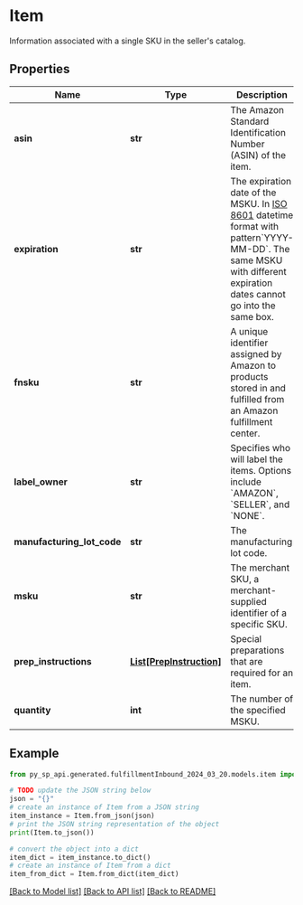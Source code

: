 # Item

Information associated with a single SKU in the seller's catalog.

## Properties

Name | Type | Description | Notes
------------ | ------------- | ------------- | -------------
**asin** | **str** | The Amazon Standard Identification Number (ASIN) of the item. | 
**expiration** | **str** | The expiration date of the MSKU. In [ISO 8601](https://developer-docs.amazon.com/sp-api/docs/iso-8601) datetime format with pattern&#x60;YYYY-MM-DD&#x60;. The same MSKU with different expiration dates cannot go into the same box. | [optional] 
**fnsku** | **str** | A unique identifier assigned by Amazon to products stored in and fulfilled from an Amazon fulfillment center. | 
**label_owner** | **str** | Specifies who will label the items. Options include &#x60;AMAZON&#x60;, &#x60;SELLER&#x60;, and &#x60;NONE&#x60;. | 
**manufacturing_lot_code** | **str** | The manufacturing lot code. | [optional] 
**msku** | **str** | The merchant SKU, a merchant-supplied identifier of a specific SKU. | 
**prep_instructions** | [**List[PrepInstruction]**](PrepInstruction.md) | Special preparations that are required for an item. | 
**quantity** | **int** | The number of the specified MSKU. | 

## Example

```python
from py_sp_api.generated.fulfillmentInbound_2024_03_20.models.item import Item

# TODO update the JSON string below
json = "{}"
# create an instance of Item from a JSON string
item_instance = Item.from_json(json)
# print the JSON string representation of the object
print(Item.to_json())

# convert the object into a dict
item_dict = item_instance.to_dict()
# create an instance of Item from a dict
item_from_dict = Item.from_dict(item_dict)
```
[[Back to Model list]](../README.md#documentation-for-models) [[Back to API list]](../README.md#documentation-for-api-endpoints) [[Back to README]](../README.md)



